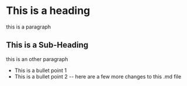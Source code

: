 # This is a heading
this is a paragraph
## This is a Sub-Heading
this is an other paragraph
- This is a bullet point 1
- This is a bullet point 2
-- here are a few more changes to this .md file
